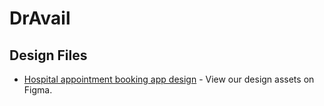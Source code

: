 # DrAvail
## Design Files
- [Hospital appointment booking app design](https://www.figma.com/file/fuWAN3iu6AYc6kh7GUOQyW/Untitled?type=design&node-id=0%3A1&mode=design&t=oRiUEM2SQPYG5ZRN-1) - View our design assets on Figma.


